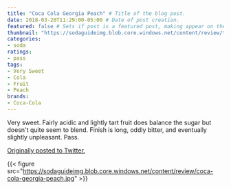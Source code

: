 ```yaml
---
title: "Coca Cola Georgia Peach" # Title of the blog post.
date: 2018-03-20T11:29:00-05:00 # Date of post creation.
featured: false # Sets if post is a featured post, making appear on the home page side bar.
thumbnail: "https://sodaguideimg.blob.core.windows.net/content/review/thumbs/coca-cola-georgia-peach.jpg" # Sets thumbnail image appearing inside card on homepage.
categories:
- soda
ratings:
- pass
tags:
- Very Sweet
- Cola
- Fruit
- Peach
brands:
- Coca-Cola
---
```


Very sweet. Fairly acidic and lightly tart fruit does balance the sugar but doesn't quite seem to blend. Finish is long, oddly bitter, and eventually slightly unpleasant. Pass.

[Originally posted to Twitter.](https://twitter.com/Cavorter/status/976133732531949569)

{{< figure src="https://sodaguideimg.blob.core.windows.net/content/review/coca-cola-georgia-peach.jpg" >}}